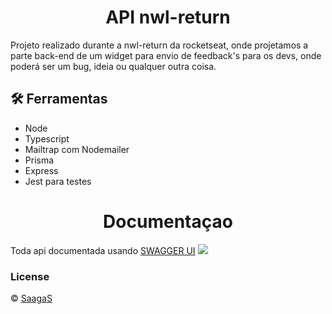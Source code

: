 <h1 align="center">API nwl-return</h1>
Projeto realizado durante a nwl-return da rocketseat, onde projetamos a parte back-end de um widget para envio de feedback's para os devs, onde poderá ser um bug, ideia ou qualquer outra coisa.

<h2 id="tools">🛠️ Ferramentas</h2>

<ul>
<li>Node</li>
<li>Typescript</li>
<li>Mailtrap com Nodemailer</li>
<li>Prisma</li>
<li>Express</li>
<li>Jest para testes</li>
</ul>


<h1 align="center">Documentaçao</h1>

Toda api documentada usando [SWAGGER UI](https://swagger.io/tools/swagger-ui/)
![](https://user-images.githubusercontent.com/104795182/207172651-a0af3c73-9997-4cdb-99e1-55e69ebf8e0a.png)



### License

© [SaagaS](https://github.com/saagas-code)



